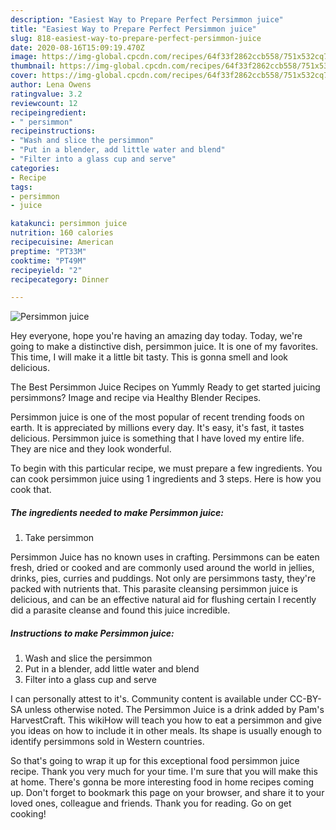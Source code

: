 ```yaml
---
description: "Easiest Way to Prepare Perfect Persimmon juice"
title: "Easiest Way to Prepare Perfect Persimmon juice"
slug: 818-easiest-way-to-prepare-perfect-persimmon-juice
date: 2020-08-16T15:09:19.470Z
image: https://img-global.cpcdn.com/recipes/64f33f2862ccb558/751x532cq70/persimmon-juice-recipe-main-photo.jpg
thumbnail: https://img-global.cpcdn.com/recipes/64f33f2862ccb558/751x532cq70/persimmon-juice-recipe-main-photo.jpg
cover: https://img-global.cpcdn.com/recipes/64f33f2862ccb558/751x532cq70/persimmon-juice-recipe-main-photo.jpg
author: Lena Owens
ratingvalue: 3.2
reviewcount: 12
recipeingredient:
- " persimmon"
recipeinstructions:
- "Wash and slice the persimmon"
- "Put in a blender, add little water and blend"
- "Filter into a glass cup and serve"
categories:
- Recipe
tags:
- persimmon
- juice

katakunci: persimmon juice 
nutrition: 160 calories
recipecuisine: American
preptime: "PT33M"
cooktime: "PT49M"
recipeyield: "2"
recipecategory: Dinner

---
```



![Persimmon juice](https://img-global.cpcdn.com/recipes/64f33f2862ccb558/751x532cq70/persimmon-juice-recipe-main-photo.jpg)

Hey everyone, hope you're having an amazing day today. Today, we're going to make a distinctive dish, persimmon juice. It is one of my favorites. This time, I will make it a little bit tasty. This is gonna smell and look delicious.

The Best Persimmon Juice Recipes on Yummly Ready to get started juicing persimmons? Image and recipe via Healthy Blender Recipes.

Persimmon juice is one of the most popular of recent trending foods on earth. It is appreciated by millions every day. It's easy, it's fast, it tastes delicious. Persimmon juice is something that I have loved my entire life. They are nice and they look wonderful.


To begin with this particular recipe, we must prepare a few ingredients. You can cook persimmon juice using 1 ingredients and 3 steps. Here is how you cook that.

<!--inarticleads1-->

##### The ingredients needed to make Persimmon juice:

1. Take  persimmon


Persimmon Juice has no known uses in crafting. Persimmons can be eaten fresh, dried or cooked and are commonly used around the world in jellies, drinks, pies, curries and puddings. Not only are persimmons tasty, they&#39;re packed with nutrients that. This parasite cleansing persimmon juice is delicious, and can be an effective natural aid for flushing certain I recently did a parasite cleanse and found this juice incredible. 

<!--inarticleads2-->

##### Instructions to make Persimmon juice:

1. Wash and slice the persimmon
1. Put in a blender, add little water and blend
1. Filter into a glass cup and serve


I can personally attest to it&#39;s. Community content is available under CC-BY-SA unless otherwise noted. The Persimmon Juice is a drink added by Pam&#39;s HarvestCraft. This wikiHow will teach you how to eat a persimmon and give you ideas on how to include it in other meals. Its shape is usually enough to identify persimmons sold in Western countries. 

So that's going to wrap it up for this exceptional food persimmon juice recipe. Thank you very much for your time. I'm sure that you will make this at home. There's gonna be more interesting food in home recipes coming up. Don't forget to bookmark this page on your browser, and share it to your loved ones, colleague and friends. Thank you for reading. Go on get cooking!
